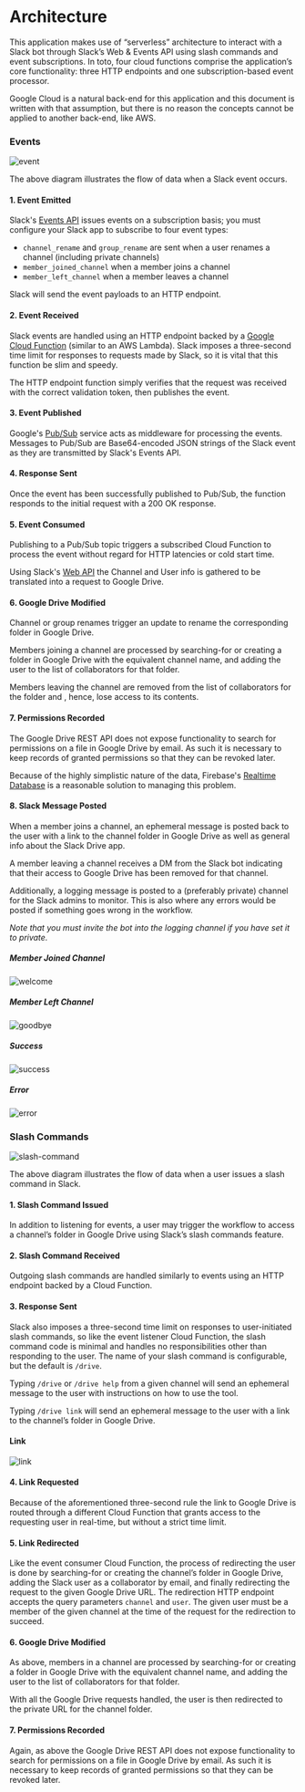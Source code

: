 # Architecture

This application makes use of “serverless” architecture to interact with a Slack bot through Slack’s Web & Events API using slash commands and event subscriptions. In toto, four cloud functions comprise the application’s core functionality: three HTTP endpoints and one subscription-based event processor.

Google Cloud is a natural back-end for this application and this document is written with that assumption, but there is no reason the concepts cannot be applied to another back-end, like AWS.

### Events

![event](./images/event.png)

The above diagram illustrates the flow of data when a Slack event occurs.

#### 1. Event Emitted

Slack's [Events API](https://api.slack.com/events-api) issues events on a subscription basis; you must configure your Slack app to subscribe to four event types:
* `channel_rename` and `group_rename` are sent when a user renames a channel (including private channels)
* `member_joined_channel` when a member joins a channel
* `member_left_channel` when a member leaves a channel

Slack will send the event payloads to an HTTP endpoint.

#### 2. Event Received

Slack events are handled using an HTTP endpoint backed by a [Google Cloud Function](https://cloud.google.com/functions/) (similar to an AWS Lambda). Slack imposes a three-second time limit for responses to requests made by Slack, so it is vital that this function be slim and speedy.

The HTTP endpoint function simply verifies that the request was received with the correct validation token, then publishes the event.

#### 3. Event Published

Google's [Pub/Sub](https://cloud.google.com/pubsub/) service acts as middleware for processing the events. Messages to Pub/Sub are Base64-encoded JSON strings of the Slack event as they are transmitted by Slack's Events API.

#### 4. Response Sent

Once the event has been successfully published to Pub/Sub, the function responds to the initial request with a 200 OK response.

#### 5. Event Consumed

Publishing to a Pub/Sub topic triggers a subscribed Cloud Function to process the event without regard for HTTP latencies or cold start time.

Using Slack's [Web API](https://api.slack.com/web) the Channel and User info is gathered to be translated into a request to Google Drive.

#### 6. Google Drive Modified

Channel or group renames trigger an update to rename the corresponding folder in Google Drive.

Members joining a channel are processed by searching-for or creating a folder in Google Drive with the equivalent channel name, and adding the user to the list of collaborators for that folder.

Members leaving the channel are removed from the list of collaborators for the folder and , hence, lose access to its contents.

#### 7. Permissions Recorded

The Google Drive REST API does not expose functionality to search for permissions on a file in Google Drive by email. As such it is necessary to keep records of granted permissions so that they can be revoked later.

Because of the highly simplistic nature of the data, Firebase's [Realtime Database](https://firebase.google.com/products/realtime-database/) is a reasonable solution to managing this problem.

#### 8. Slack Message Posted

When a member joins a channel, an ephemeral message is posted back to the user with a link to the channel folder in Google Drive as well as general info about the Slack Drive app.

A member leaving a channel receives a DM from the Slack bot indicating that their access to Google Drive has been removed for that channel.

Additionally, a logging message is posted to a (preferably private) channel for the Slack admins to monitor. This is also where any errors would be posted if something goes wrong in the workflow.

_Note that you must invite the bot into the logging channel if you have set it to private._

##### Member Joined Channel

![welcome](./images/welcome.png)

##### Member Left Channel

![goodbye](./images/goodbye.png)

##### Success

![success](./images/success.png)

##### Error

![error](./images/error.png)

### Slash Commands

![slash-command](./images/slash-command.png)

The above diagram illustrates the flow of data when a user issues a slash command in Slack.

#### 1. Slash Command Issued

In addition to listening for events, a user may trigger the workflow to access a channel’s folder in Google Drive using Slack’s slash commands feature.

#### 2. Slash Command Received

Outgoing slash commands are handled similarly to events using an HTTP endpoint backed by a Cloud Function.

#### 3. Response Sent

Slack also imposes a three-second time limit on responses to user-initiated slash commands, so like the event listener Cloud Function, the slash command code is minimal and handles no responsibilities other than responding to the user. The name of your slash command is configurable, but the default is `/drive`.

Typing `/drive` or `/drive help` from a given channel will send an ephemeral message to the user with instructions on how to use the tool.

Typing `/drive link` will send an ephemeral message to the user with a link to the channel’s folder in Google Drive.

#### Link

![link](./images/link.png)

#### 4. Link Requested

Because of the aforementioned three-second rule the link to Google Drive is routed through a different Cloud Function that grants access to the requesting user in real-time, but without a strict time limit.

#### 5. Link Redirected

Like the event consumer Cloud Function, the process of redirecting the user is done by searching-for or creating the channel’s folder in Google Drive, adding the Slack user as a collaborator by email, and finally redirecting the request to the given Google Drive URL. The redirection HTTP endpoint accepts the query parameters `channel` and `user`. The given user must be a member of the given channel at the time of the request for the redirection to succeed.

#### 6. Google Drive Modified

As above, members in a channel are processed by searching-for or creating a folder in Google Drive with the equivalent channel name, and adding the user to the list of collaborators for that folder.

With all the Google Drive requests handled, the user is then redirected to the private URL for the channel folder.

#### 7. Permissions Recorded

Again, as above the Google Drive REST API does not expose functionality to search for permissions on a file in Google Drive by email. As such it is necessary to keep records of granted permissions so that they can be revoked later.
